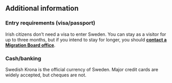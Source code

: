 ## Additional information

### **Entry requirements (visa/passport)**

Irish citizens don’t need a visa to enter Sweden. You can stay as a visitor for up to three months, but if you intend to stay for longer, you should [**contact a Migration Board office**](http://www.migrationsverket.se/info/start_en.html).

### **Cash/banking**

Swedish Krona is the official currency of Sweden. Major credit cards are widely accepted, but cheques are not.